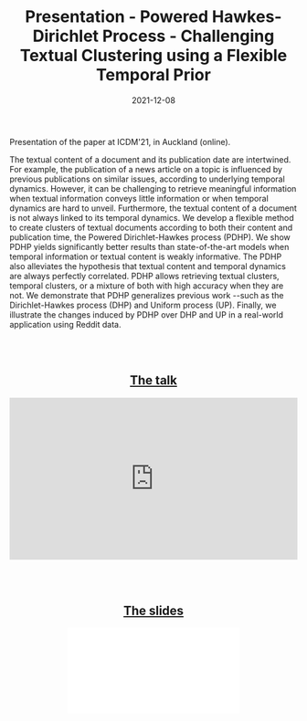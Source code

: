 ﻿---
layout: post
type: communication
support: powerpoint
link: 
title: Presentation - Powered Hawkes-Dirichlet Process - Challenging Textual Clustering using a Flexible Temporal Prior
authors: <b>G. Poux-Médard</b>
journal: ICDM
year: 2021
doi: 
date: 2021-12-08
description: # Add post description (optional)
img: articles/covers/12_prez-PDHP.jpg
fig-caption: The appearance of a document (news, tweet, article, etc.) is conditioned by its semantic content, 
 but also by its publication date wrt previous articles' ones, to a certain extent. 
 By varying r, we can choose whether to focus our clustering algorithm more on the 
 temporal side or more on the semantic side, or a mixture of both. Here, we present wordclouds, triggering  kernels  
 and real-intensities for one of the clusters (here related to 2019 Sri Lanka bombings) for various values of r. We say 
 that our model can automatically recover a _story_ (the sequence of related publications and intertwinned their dynamics).
tags: [Clustering, Temporal Bayesian Prior, Powered Dirichlet Process, Hawkes Process, PDP, Dirichlet]
---

Presentation of the paper at ICDM'21, in Auckland (online).

The textual content of a document and its publication date are intertwined. 
For example, the publication of a news article on a topic is influenced by 
previous publications on similar issues, according to underlying temporal 
dynamics. However, it can be challenging to retrieve meaningful information 
when textual information conveys little information or when temporal dynamics 
are hard to unveil. Furthermore, the textual content of a document is not 
always linked to its temporal dynamics.
We develop a flexible method to create clusters of textual documents 
according to both their content and publication time, the Powered 
Dirichlet-Hawkes process (PDHP). We show PDHP yields significantly 
better results than state-of-the-art models when temporal information 
or textual content is weakly informative. The PDHP also alleviates the 
hypothesis that textual content and temporal dynamics are always perfectly 
correlated. PDHP allows retrieving textual clusters, temporal clusters, 
or a mixture of both with high accuracy when they are not. We demonstrate 
that PDHP generalizes previous work --such as the Dirichlet-Hawkes process 
(DHP) and Uniform process (UP). Finally, we illustrate the changes induced 
by PDHP over DHP and UP in a real-world application using Reddit data.


<br><br>

## <center><u>The talk</u></center>
<center>
<div style="width: 100%; aspect-ratio: 16 / 9;">
<iframe width="100%" height="100%" src="https://www.youtube.com/watch?v=FaipVzux7gI" title="YouTube video player" frameborder="0" allow="accelerometer; autoplay; clipboard-write; encrypted-media; gyroscope; picture-in-picture" allowfullscreen></iframe>
</div>
</center>

<br><br>

## <center><u>The slides</u></center>
<center>
<object data="/assets/img/articles/PDHP/Diaporama.pdf" type="application/pdf" width="100%" height="700px">
    <embed src="/assets/img/articles/PDHP/Diaporama.pdf"></embed>
</object>
</center>

